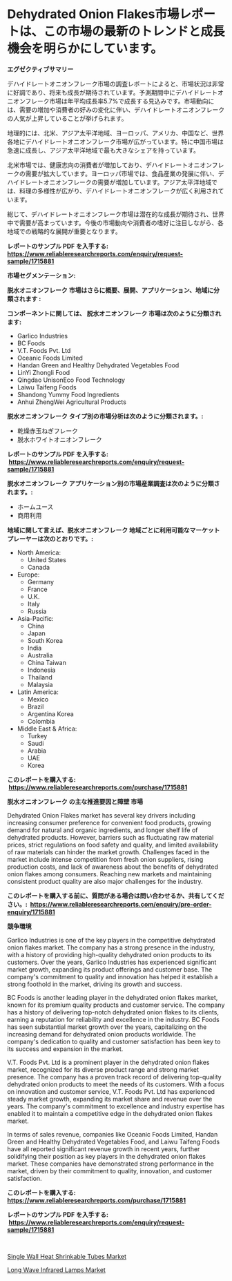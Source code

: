 <p><h1>Dehydrated Onion Flakes市場レポートは、この市場の最新のトレンドと成長機会を明らかにしています。</h1></p><p><strong>エグゼクティブサマリー</strong></p>
<p><p>デハイドレートオニオンフレーク市場の調査レポートによると、市場状況は非常に好調であり、将来も成長が期待されています。予測期間中にデハイドレートオニオンフレーク市場は年平均成長率5.7%で成長する見込みです。市場動向には、需要の増加や消費者の好みの変化に伴い、デハイドレートオニオンフレークの人気が上昇していることが挙げられます。</p><p>地理的には、北米、アジア太平洋地域、ヨーロッパ、アメリカ、中国など、世界各地にデハイドレートオニオンフレーク市場が広がっています。特に中国市場は急速に成長し、アジア太平洋地域で最も大きなシェアを持っています。</p><p>北米市場では、健康志向の消費者が増加しており、デハイドレートオニオンフレークの需要が拡大しています。ヨーロッパ市場では、食品産業の発展に伴い、デハイドレートオニオンフレークの需要が増加しています。アジア太平洋地域では、料理の多様性が広がり、デハイドレートオニオンフレークが広く利用されています。</p><p>総じて、デハイドレートオニオンフレーク市場は潜在的な成長が期待され、世界中で需要が高まっています。今後の市場動向や消費者の嗜好に注目しながら、各地域での戦略的な展開が重要となります。</p></p>
<p><strong>レポートのサンプル PDF を入手する: <a href="https://www.reliableresearchreports.com/enquiry/request-sample/1715881">https://www.reliableresearchreports.com/enquiry/request-sample/1715881</a></strong></p>
<p><strong>市場セグメンテーション:</strong></p>
<p><strong> 脱水オニオンフレーク 市場はさらに概要、展開、アプリケーション、地域に分類されます :</strong></p>
<p><strong>コンポーネントに関しては、 脱水オニオンフレーク 市場は次のように分類されます: &nbsp;</strong></p>
<p><ul><li>Garlico Industries</li><li>BC Foods</li><li>V.T. Foods Pvt. Ltd</li><li>Oceanic Foods Limited</li><li>Handan Green and Healthy Dehydrated Vegetables Food</li><li>LinYi Zhongli Food</li><li>Qingdao UnisonEco Food Technology</li><li>Laiwu Taifeng Foods</li><li>Shandong Yummy Food Ingredients</li><li>Anhui ZhengWei Agricultural Products</li></ul></p>
<p><strong> 脱水オニオンフレーク タイプ別の市場分析は次のように分類されます。:</strong></p>
<p><ul><li>乾燥赤玉ねぎフレーク</li><li>脱水ホワイトオニオンフレーク</li></ul></p>
<p><strong>レポートのサンプル PDF を入手する: &nbsp;<a href="https://www.reliableresearchreports.com/enquiry/request-sample/1715881">https://www.reliableresearchreports.com/enquiry/request-sample/1715881</a></strong></p>
<p><strong> 脱水オニオンフレーク アプリケーション別の市場産業調査は次のように分類されます。:</strong></p>
<p><ul><li>ホームユース</li><li>商用利用</li></ul></p>
<p><strong>地域に関して言えば、脱水オニオンフレーク 地域ごとに利用可能なマーケットプレーヤーは次のとおりです。:</strong></p>
<p><ul>
    <li>
        North America:
        <ul>
            <li>United States</li>
            <li>Canada</li>
        </ul>
    </li>
    <li>
        Europe:
        <ul>
            <li>Germany</li>
            <li>France</li>
            <li>U.K.</li>
            <li>Italy</li>
            <li>Russia</li>
        </ul>
    </li>
    <li>
        Asia-Pacific:
        <ul>
            <li>China</li>
            <li>Japan</li>
            <li>South Korea</li>
            <li>India</li>
            <li>Australia</li>
            <li>China Taiwan</li>
            <li>Indonesia</li>
            <li>Thailand</li>
            <li>Malaysia</li>
        </ul>
    </li>
    <li>
        Latin America:
        <ul>
            <li>Mexico</li>
            <li>Brazil</li>
            <li>Argentina Korea</li>
            <li>Colombia</li>
        </ul>
    </li>
    <li>
        Middle East & Africa:
        <ul>
            <li>Turkey</li>
            <li>Saudi</li>
            <li>Arabia</li>
            <li>UAE</li>
            <li>Korea</li>
        </ul>
    </li>
    </ul></p>
<p><strong>このレポートを購入する: &nbsp;<a href="https://www.reliableresearchreports.com/purchase/1715881">https://www.reliableresearchreports.com/purchase/1715881</a></strong></p>
<p><strong>脱水オニオンフレーク の主な推進要因と障壁 市場</strong></p>
<p><p>Dehydrated Onion Flakes market has several key drivers including increasing consumer preference for convenient food products, growing demand for natural and organic ingredients, and longer shelf life of dehydrated products. However, barriers such as fluctuating raw material prices, strict regulations on food safety and quality, and limited availability of raw materials can hinder the market growth. Challenges faced in the market include intense competition from fresh onion suppliers, rising production costs, and lack of awareness about the benefits of dehydrated onion flakes among consumers. Reaching new markets and maintaining consistent product quality are also major challenges for the industry.</p></p>
<p><strong>このレポートを購入する前に、質問がある場合は問い合わせるか、共有してください。:&nbsp; <a href="https://www.reliableresearchreports.com/enquiry/pre-order-enquiry/1715881">https://www.reliableresearchreports.com/enquiry/pre-order-enquiry/1715881</a></strong></p>
<p><strong>競争環境</strong></p>
<p><p>Garlico Industries is one of the key players in the competitive dehydrated onion flakes market. The company has a strong presence in the industry, with a history of providing high-quality dehydrated onion products to its customers. Over the years, Garlico Industries has experienced significant market growth, expanding its product offerings and customer base. The company's commitment to quality and innovation has helped it establish a strong foothold in the market, driving its growth and success.</p><p>BC Foods is another leading player in the dehydrated onion flakes market, known for its premium quality products and customer service. The company has a history of delivering top-notch dehydrated onion flakes to its clients, earning a reputation for reliability and excellence in the industry. BC Foods has seen substantial market growth over the years, capitalizing on the increasing demand for dehydrated onion products worldwide. The company's dedication to quality and customer satisfaction has been key to its success and expansion in the market.</p><p>V.T. Foods Pvt. Ltd is a prominent player in the dehydrated onion flakes market, recognized for its diverse product range and strong market presence. The company has a proven track record of delivering top-quality dehydrated onion products to meet the needs of its customers. With a focus on innovation and customer service, V.T. Foods Pvt. Ltd has experienced steady market growth, expanding its market share and revenue over the years. The company's commitment to excellence and industry expertise has enabled it to maintain a competitive edge in the dehydrated onion flakes market.</p><p>In terms of sales revenue, companies like Oceanic Foods Limited, Handan Green and Healthy Dehydrated Vegetables Food, and Laiwu Taifeng Foods have all reported significant revenue growth in recent years, further solidifying their position as key players in the dehydrated onion flakes market. These companies have demonstrated strong performance in the market, driven by their commitment to quality, innovation, and customer satisfaction.</p></p>
<p><strong>このレポートを購入する: &nbsp; <a href="https://www.reliableresearchreports.com/purchase/1715881">https://www.reliableresearchreports.com/purchase/1715881</a></strong></p>
<p><strong>レポートのサンプル PDF を入手する: &nbsp;<a href="https://www.reliableresearchreports.com/enquiry/request-sample/1715881">https://www.reliableresearchreports.com/enquiry/request-sample/1715881</a></strong><strong></strong></p>
<p>&nbsp;</p>
<p><p><a href="https://github.com/Hazelklievgspy6vdcsmu106w/Market-Research-Report-List-1/blob/main/single-wall-heat-shrinkable-tubes-market.md">Single Wall Heat Shrinkable Tubes Market</a></p><p><a href="https://picayune-night-cbd.notion.site/Long-Wave-Infrared-Lamps-Market-Size-and-Examines-its-Market-Scope-with-a-Primary-Focus-on-Growth--ca5d16dbc3484752b66736f6b583b3ab">Long Wave Infrared Lamps Market</a></p></p>